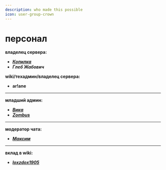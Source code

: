 ```yaml
---
description: who made this possible
icon: user-group-crown
---
```


# персонал

**владелец сервера:**

* [_**Копилка**_](https://t.me/lonoloi)
* _**Глеб Жабович**_

**wiki/техадмин/владелец сервера:**

* **ar!ane**

***

**младший админ:**

* [_**Вика**_](https://t.me/Sleeping_dumpling)
* [_**Zombus**_](https://t.me/ZOMbus228)

***

**модератор чата:**

* [_**Максим**_](https://t.me/levvvko)

***

**вклад в wiki:**

* [_**loxzdox1905**_](https://t.me/Bazzan1905)
